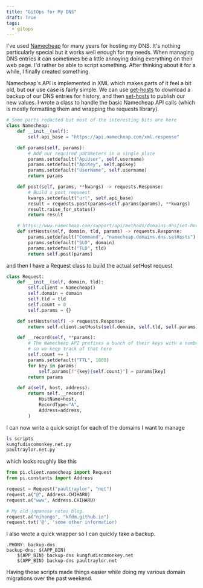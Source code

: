 ```yaml
---
title: "GitOps for My DNS"
draft: True
tags:
  - gitops
---
```


I've used [Namecheap] for many years for hosting my DNS. It's nothing particularly special but it works well enough for my needs. When managing DNS entries it can sometimes be a little annoying doing everything on their web page. I'd rather be able to script something. After thinking about it for a while, I finally created something.

Namecheap's API is implemented in XML which makes parts of it feel a bit old, but our use case is fairly simple. We can use [get-hosts] to download a backup of our DNS entries for history, and then [set-hosts] to publish our new values. I wrote a class to handle the basic Namecheap API calls (which is mostly formatting them and wrapping the requests library).

```python
# Some parts redacted but most of the interesting bits are here
class Namecheap:
    def __init__(self):
        self.api_base = "https://api.namecheap.com/xml.response"

    def params(self, params):
		# Add our required parameters in a single place
        params.setdefault("ApiUser", self.username)
        params.setdefault("ApiKey", self.apikey)
        params.setdefault("UserName", self.username)
        return params

    def post(self, params, **kwargs) -> requests.Response:
		# Build a post requeest
        kwargs.setdefault("url", self.api_base)
        result = requests.post(params=self.params(params), **kwargs)
        result.raise_for_status()
        return result

    # https://www.namecheap.com/support/api/methods/domains-dns/set-hosts/
    def setHosts(self, domain, tld, params) -> requests.Response:
        params.setdefault("Command", "namecheap.domains.dns.setHosts")
        params.setdefault("SLD", domain)
        params.setdefault("TLD", tld)
        return self.post(params)
```

and then I have a Request class to build the actual setHost request

```python
class Request:
    def __init__(self, domain, tld):
        self.client = Namecheap()
        self.domain = domain
        self.tld = tld
        self.count = 0
        self.params = {}

    def setHosts(self) -> requests.Response:
        return self.client.setHosts(self.domain, self.tld, self.params)

    def __record(self, **params):
		# The Namecheap API prefixes a bunch of their keys with a number
		# so we keep track of that here
        self.count += 1
        params.setdefault("TTL", 1800)
        for key in params:
            self.params[f"{key}{self.count}"] = params[key]
        return params

    def a(self, host, address):
        return self.__record(
            HostName=host,
            RecordType="A",
            Address=address,
        )
```

I can now write a quick script for each of the domains I want to manage

```bash
ls scripts
kungfudiscomonkey.net.py
paultraylor.net.py
```

which looks roughly like this

```python
from pi.client.namecheap import Request
from pi.constants import Address

request = Request("paultraylor", "net")
request.a("@", Address.CHIHARU)
request.a("www", Address.CHIHARU)

# My old japanese notes blog.
request.a("nihongo", "kfdm.github.io")
request.txt('@', 'some other information)
```

I also wrote a quick wrapper so I can quickly take a backup.

```make
.PHONY: backup-dns
backup-dns: $(APP_BIN)
	$(APP_BIN) backup-dns kungfudiscomonkey.net
	$(APP_BIN) backup-dns paultraylor.net
```

Having these scripts made things easier while doing my various domain migrations over the past weekend.

[namecheap]: https://www.namecheap.com/
[set-hosts]: https://www.namecheap.com/support/api/methods/domains-dns/set-hosts/
[get-hosts]: https://www.namecheap.com/support/api/methods/domains-dns/get-hosts/
